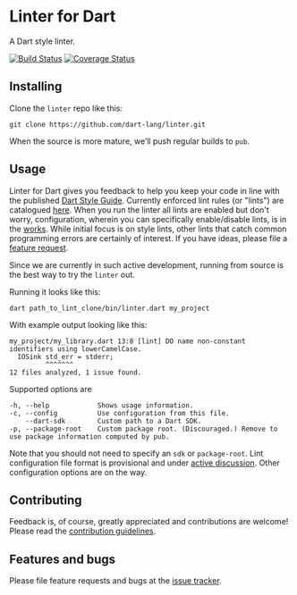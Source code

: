 # Linter for Dart

A Dart style linter.

[![Build Status](https://travis-ci.org/dart-lang/linter.svg)](https://travis-ci.org/dart-lang/linter)
[![Coverage Status](https://coveralls.io/repos/dart-lang/linter/badge.svg)](https://coveralls.io/r/dart-lang/linter)

## Installing

Clone the `linter` repo like this:

    git clone https://github.com/dart-lang/linter.git

When the source is more mature, we’ll push regular builds to `pub`.

## Usage

Linter for Dart gives you feedback to help you keep your code in line with the published [Dart Style Guide](https://www.dartlang.org/articles/style-guide/). Currently enforced lint rules (or "lints") are catalogued [here](http://dart-lang.github.io/linter/lints/).  When you run the linter all lints are enabled but don't worry, configuration, wherein you can specifically enable/disable lints, is in the [works](https://github.com/dart-lang/linter/issues/7).  While initial focus is on style lints, other lints that catch common programming errors are certainly of interest.  If you have ideas, please file a [feature request][tracker].

Since we are currently in such active development, running from source is the best way to try the `linter` out.

Running it looks like this:

    dart path_to_lint_clone/bin/linter.dart my_project

With example output looking like this:

    my_project/my_library.dart 13:8 [lint] DO name non-constant identifiers using lowerCamelCase.
      IOSink std_err = stderr;
             ^^^^^^^
    12 files analyzed, 1 issue found.

Supported options are

    -h, --help            Shows usage information.
    -c, --config          Use configuration from this file.
        --dart-sdk        Custom path to a Dart SDK.
    -p, --package-root    Custom package root. (Discouraged.) Remove to use package information computed by pub.

Note that you should not need to specify an `sdk` or `package-root`. Lint configuration file format is provisional and under [active discussion](https://github.com/dart-lang/linter/issues/41). Other configuration options are on the way.  


## Contributing

Feedback is, of course, greatly appreciated and contributions are welcome! Please read the
[contribution guidelines](CONTRIBUTING.md).

## Features and bugs

Please file feature requests and bugs at the [issue tracker][tracker].

[tracker]: https://github.com/dart-lang/linter/issues


